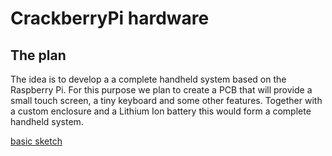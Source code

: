 # CrackberryPi hardware

## The plan

The idea is to develop a a complete handheld system based on the Raspberry Pi. For this purpose we plan to create a PCB that will provide a small touch screen, a tiny keyboard and some other features. Together with a custom enclosure and a Lithium Ion battery this would form a complete handheld system.

[basic sketch](https://github.com/CrackberryPi/hardware/raw/master/basic-sketch.png "basic skecth")